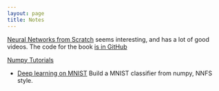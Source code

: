 ```yaml
---
layout: page    
title: Notes
---
```



[Neural Networks from Scratch](https://nnfs.io/) seems interesting, and has a lot of good videos. The code for the book [is in GitHub](https://github.com/Sentdex/nnfs_book)

[Numpy Tutorials](https://numpy.org/numpy-tutorials/)

* [Deep learning on MNIST](https://numpy.org/numpy-tutorials/content/tutorial-deep-learning-on-mnist.html) Build a MNIST classifier from numpy, NNFS style. 